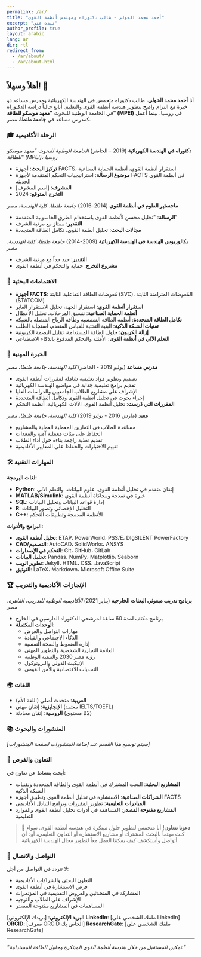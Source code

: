 ```yaml
---
permalink: /ar/
title: "أحمد محمد الخولي - طالب دكتوراه ومهندس أنظمة القوى"
excerpt: "نبذة عني"
author_profile: true
layout: arabic
lang: ar
dir: rtl
redirect_from:
  - /ar/about/
  - /ar/about.html
---
```


## أهلاً وسهلاً! 👋

أنا **أحمد محمد الخولي**، طالب دكتوراه متحمس في الهندسة الكهربائية ومدرس مساعد ذو خبرة مع التزام واضح بتطوير هندسة أنظمة القوى والتعليم. أتابع حالياً دراسة الدكتوراه في الجامعة الوطنية للبحوث **"معهد موسكو للطاقة" (MPEI)** في روسيا، بينما أعمل كمدرس مساعد في **جامعة طنطا**، مصر.

### 🎓 الرحلة الأكاديمية

**دكتوراه في الهندسة الكهربائية** (2019 - الحاضر)
_الجامعة الوطنية للبحوث "معهد موسكو للطاقة" (MPEI)، روسيا_

- **تركيز البحث**: أجهزة FACTS، استقرار أنظمة القوى، أنظمة الحماية الصناعية
- **موضوع الرسالة**: استراتيجيات التحكم المتقدمة لأجهزة FACTS في أنظمة القوى الحديثة
- **المشرف**: [اسم المشرف]
- **التخرج المتوقع**: 2024

**ماجستير العلوم في أنظمة القوى** (2014-2016)
_جامعة طنطا، كلية الهندسة، مصر_

- **الرسالة**: "تحليل محسن لأنظمة القوى باستخدام الطرق الحاسوبية المتقدمة"
- **التقدير**: ممتاز مع مرتبة الشرف
- **مجالات البحث**: تحليل أنظمة القوى، تكامل الطاقة المتجددة

**بكالوريوس الهندسة في الهندسة الكهربائية** (2009-2014)
_جامعة طنطا، كلية الهندسة، مصر_

- **التقدير**: جيد جداً مع مرتبة الشرف
- **مشروع التخرج**: حماية والتحكم في أنظمة القوى

### 🔬 الاهتمامات البحثية

- **أجهزة FACTS**: مُعوضات الطاقة التفاعلية الثابتة (SVC)، المُعوضات المتزامنة الثابتة (STATCOM)
- **استقرار أنظمة القوى**: استقرار الجهد، تحليل الاستقرار العابر
- **أنظمة الحماية الصناعية**: تنسيق المرحلات، تحليل الأعطال
- **تكامل الطاقة المتجددة**: أنظمة الطاقة الشمسية وطاقة الرياح المتصلة بالشبكة
- **تقنيات الشبكة الذكية**: البنية التحتية للقياس المتقدم، استجابة الطلب
- **إزالة الكربون**: حلول الطاقة المستدامة، تقليل البصمة الكربونية
- **التعلم الآلي في أنظمة القوى**: الأمثلة والتحكم المدفوع بالذكاء الاصطناعي

### 💼 الخبرة المهنية

**مدرس مساعد** (يوليو 2019 - الحاضر)
_كلية الهندسة، جامعة طنطا، مصر_

- تصميم وتطوير مواد تعليمية شاملة لمقررات أنظمة القوى
- تقديم برامج تعليمية جذابة في مواضيع الهندسة الكهربائية
- الإشراف على مشاريع الطلاب الجامعيين والدراسات العليا
- إجراء بحوث في تحليل أنظمة القوى وتكامل الطاقة المتجددة
- **المقررات التي دُرست**: تحليل أنظمة القوى، الآلات الكهربائية، أنظمة التحكم

**معيد** (مارس 2016 - يوليو 2019)
_كلية الهندسة، جامعة طنطا، مصر_

- مساعدة الطلاب في التمارين المعملية العملية والمشاريع
- الحفاظ على بيئات معملية آمنة والمعدات
- تقديم تغذية راجعة بناءة حول أداء الطلاب
- تقييم الاختبارات والحفاظ على المعايير الأكاديمية

### 🛠️ المهارات التقنية

**لغات البرمجة:**

- **Python**: إتقان متقدم في تحليل أنظمة القوى، علوم البيانات، والتعلم الآلي
- **MATLAB/Simulink**: خبرة في نمذجة ومحاكاة أنظمة القوى
- **SQL**: إدارة قواعد البيانات وتحليل البيانات
- **R**: التحليل الإحصائي وتصور البيانات
- **C++**: الأنظمة المدمجة وتطبيقات التحكم

**البرامج والأدوات:**

- **تحليل أنظمة القوى**: ETAP، PowerWorld، PSS/E، DIgSILENT PowerFactory
- **CAD/التصميم**: AutoCAD، SolidWorks، ANSYS
- **التحكم في الإصدارات**: Git، GitHub، GitLab
- **تحليل البيانات**: Pandas، NumPy، Matplotlib، Seaborn
- **تطوير الويب**: Jekyll، HTML، CSS، JavaScript
- **التوثيق**: LaTeX، Markdown، Microsoft Office Suite

### 🏆 الإنجازات الأكاديمية والتدريب

**برنامج تدريب مبعوثي البعثات الخارجية** (يناير 2021)
_الأكاديمية الوطنية للتدريب، القاهرة، مصر_

- برنامج مكثف لمدة 60 ساعة لمرشحي الدكتوراه الدارسين في الخارج
- **الوحدات المكتملة**:
  - مهارات التواصل والعرض
  - الذكاء الاجتماعي والقيادة
  - إدارة الضغوط والصحة النفسية
  - العلامة التجارية الشخصية والتطوير المهني
  - رؤية مصر 2030 والتنمية الوطنية
  - الإتيكيت الدولي والبروتوكول
  - التحديات الاقتصادية والأمن القومي

### 🌍 اللغات

- **العربية**: متحدث أصلي (اللغة الأم)
- **الإنجليزية**: إتقان مهني (معتمد IELTS/TOEFL)
- **الروسية**: إتقان محادثة (مستوى B2)

### 📚 المنشورات والبحوث

_[سيتم توسيع هذا القسم عند إضافة المنشورات لصفحة المنشورات]_

### 🤝 التعاون والفرص

أبحث بنشاط عن تعاون في:

- **المشاريع البحثية**: البحث المشترك في أنظمة القوى والطاقة المتجددة وتقنيات الشبكة الذكية
- **الشراكات الصناعية**: الاستشارة في تحليل أنظمة القوى وتطبيق أجهزة FACTS
- **المبادرات التعليمية**: تطوير المقررات وبرامج التبادل الأكاديمي
- **المشاريع مفتوحة المصدر**: المساهمة في أدوات تحليل أنظمة القوى والموارد التعليمية

> 👯 **دعونا نتعاون!** أنا متحمس لتطوير حلول مبتكرة في هندسة أنظمة القوى. سواء كنت مهتماً بالبحث المشترك أو مشاريع الاستشارة أو التعاون التعليمي، أود أن أتواصل وأستكشف كيف يمكننا العمل معاً لتطوير مجال الهندسة الكهربائية.

### 📧 التواصل والاتصال

لا تتردد في التواصل من أجل:

- التعاون البحثي والشراكات الأكاديمية
- فرص الاستشارة في أنظمة القوى
- المشاركة في المتحدثين والعروض التقديمية في المؤتمرات
- الإشراف على الطلاب والتوجيه
- المساهمات في المشاريع مفتوحة المصدر

**البريد الإلكتروني**: [بريدك الإلكتروني]
**LinkedIn**: [ملفك الشخصي على LinkedIn]
**ORCID**: [معرف ORCID الخاص بك]
**ResearchGate**: [ملفك الشخصي على ResearchGate]

---

_"تمكين المستقبل من خلال هندسة أنظمة القوى المبتكرة وحلول الطاقة المستدامة."_
